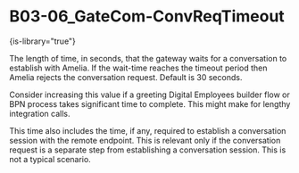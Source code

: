 # B03-06_GateCom-ConvReqTimeout

{is-library="true"}

<snippet id="B03-06_GateCom-ConvReqTimeout_snippet">



The length of time, in seconds, that the gateway waits for a conversation to establish with Amelia. If the wait-time reaches the timeout period then Amelia rejects the conversation request. Default is 30 seconds.

Consider increasing this value if a greeting Digital Employees builder flow or BPN process takes significant time to complete. This might make for lengthy integration calls.

This time also includes the time, if any, required to establish a conversation session with the remote endpoint. This is relevant only if the conversation request is a separate step from establishing a conversation session. This is not a typical scenario.


</snippet>